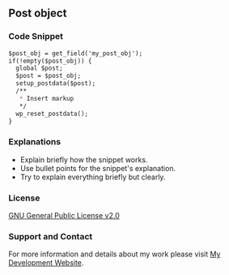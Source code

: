 ## Post object

### Code Snippet

```markdown
$post_obj = get_field('my_post_obj');
if(!empty($post_obj)) {
  global $post;
  $post = $post_obj;
  setup_postdata($post);
  /**
   * Insert markup
   */
  wp_reset_postdata();
}
```
### Explanations
- Explain briefly how the snippet works.
- Use bullet points for the snippet's explanation.
- Try to explain everything briefly but clearly.

### License

[GNU General Public License v2.0](https://github.com/dedewiweka/snippets/blob/main/LICENSE)


### Support and Contact

For more information and details about my work please visit [My Development Website](https://dede.wiweka.com/development).